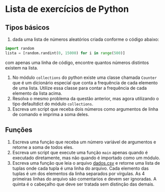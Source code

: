# Lista de exercícios de Python

## Tipos básicos
1. dada uma lista  de números aleatórios criada conforme o código abaixo:
   
```python
import random
lista = [random.randint(0, 15000) for i in range(500)]
```
com apenas uma linha de código, encontre quantos números distintos existem na lista.

1. No módulo `collections` do python existe uma classe chamada `Counter` que é um dicionário especial que conta a frequência de cada elemento de uma lista. Utilize essa classe para contar a frequência de cada elemento da lista acima.
2. Resolva o mesmo problema da questão anterior, mas agora utilizando o tipo defaultdict do módulo `collections`. 
3. Escreva um script que receba dois números como argumentos de linha de comando e imprima a soma deles.

## Funções

1. Escreva uma função que receba um número variável de argumentos e retorne a soma de todos eles.
2. Escreva um script que execute uma função `main` apenas quando é executado diretamente, mas não quando é importado como um módulo.
3. Escreva uma função que leia o arquivo [dados.csv](../dados.csv) e retorne uma lista de tuplas onde cada tupla é uma linha do arquivo. Cada elemento das tuplas é um dos elementos da linha separados por vírgulas. As 4 primeiras linhas do arquivo são comentarios e devem ser ignoradas. A quinta é o cabeçalho que deve ser tratada sem distinção das demais. 
